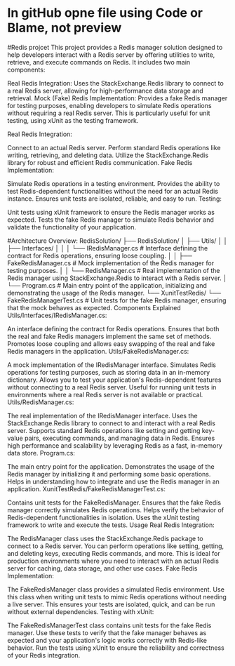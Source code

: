 # In gitHub opne file using Code or Blame, not preview

#Redis projcet
This project provides a Redis manager solution designed to help developers interact 
with a Redis server by offering utilities to write, retrieve, and execute commands on Redis. 
It includes two main components:

Real Redis Integration: Uses the StackExchange.Redis library to connect to a real Redis server, 
allowing for high-performance data storage and retrieval.
Mock (Fake) Redis Implementation: Provides a fake Redis manager for testing purposes, 
enabling developers to simulate Redis operations without requiring a real Redis server. 
This is particularly useful for unit testing, using xUnit as the testing framework.

Real Redis Integration:

Connect to an actual Redis server.
Perform standard Redis operations like writing, retrieving, and deleting data.
Utilize the StackExchange.Redis library for robust and efficient Redis communication.
Fake Redis Implementation:

Simulate Redis operations in a testing environment.
Provides the ability to test Redis-dependent functionalities without the need for an actual Redis instance.
Ensures unit tests are isolated, reliable, and easy to run.
Testing:

Unit tests using xUnit framework to ensure the Redis manager works as expected.
Tests the fake Redis manager to simulate Redis behavior and validate the functionality of your application.

#Architecture Overview:
RedisSolution/
├── RedisSolution/
│   ├── Utils/
│   │   ├── Interfaces/
│   │   │   └── IRedisManager.cs         # Interface defining the contract for Redis operations, ensuring loose coupling.
│   │   ├── FakeRedisManager.cs          # Mock implementation of the Redis manager for testing purposes.
│   │   └── RedisManager.cs              # Real implementation of the Redis manager using StackExchange.Redis to interact with a Redis server.
│   └── Program.cs                       # Main entry point of the application, initializing and demonstrating the usage of the Redis manager.
└── XunitTestRedis/
    └── FakeRedisManagerTest.cs          # Unit tests for the fake Redis manager, ensuring that the mock behaves as expected.
Components Explained
Utils/Interfaces/IRedisManager.cs:

An interface defining the contract for Redis operations.
Ensures that both the real and fake Redis managers implement the same set of methods.
Promotes loose coupling and allows easy swapping of the real and fake Redis managers in the application.
Utils/FakeRedisManager.cs:

A mock implementation of the IRedisManager interface.
Simulates Redis operations for testing purposes, such as storing data in an in-memory dictionary.
Allows you to test your application's Redis-dependent features without connecting to a real Redis server.
Useful for running unit tests in environments where a real Redis server is not available or practical.
Utils/RedisManager.cs:

The real implementation of the IRedisManager interface.
Uses the StackExchange.Redis library to connect to and interact with a real Redis server.
Supports standard Redis operations like setting and getting key-value pairs, executing commands, and managing data in Redis.
Ensures high performance and scalability by leveraging Redis as a fast, in-memory data store.
Program.cs:

The main entry point for the application.
Demonstrates the usage of the Redis manager by initializing it and performing some basic operations.
Helps in understanding how to integrate and use the Redis manager in an application.
XunitTestRedis/FakeRedisManagerTest.cs:

Contains unit tests for the FakeRedisManager.
Ensures that the fake Redis manager correctly simulates Redis operations.
Helps verify the behavior of Redis-dependent functionalities in isolation.
Uses the xUnit testing framework to write and execute the tests.
Usage
Real Redis Integration:

The RedisManager class uses the StackExchange.Redis package to connect to a Redis server.
You can perform operations like setting, getting, and deleting keys, executing Redis commands, and more.
This is ideal for production environments where you need to interact with an actual Redis server for caching, data storage, and other use cases.
Fake Redis Implementation:

The FakeRedisManager class provides a simulated Redis environment.
Use this class when writing unit tests to mimic Redis operations without needing a live server.
This ensures your tests are isolated, quick, and can be run without external dependencies.
Testing with xUnit:

The FakeRedisManagerTest class contains unit tests for the fake Redis manager.
Use these tests to verify that the fake manager behaves as expected and your application's logic works correctly with Redis-like behavior.
Run the tests using xUnit to ensure the reliability and correctness of your Redis integration.
